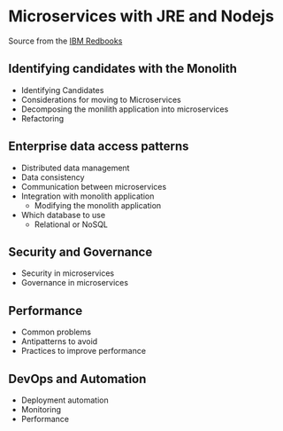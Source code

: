# Microservices with JRE and Nodejs

Source from the [IBM Redbooks](http://www.redbooks.ibm.com/redbooks/pdfs/sg248358.pdf)

## Identifying candidates with the Monolith

- Identifying Candidates
- Considerations for moving to Microservices
- Decomposing the monilith application into microservices
- Refactoring

## Enterprise data access patterns

- Distributed data management
- Data consistency
- Communication between microservices
- Integration with monolith application
  - Modifying the monolith application
- Which database to use
  - Relational or NoSQL
  
## Security and Governance

- Security in microservices
- Governance in microservices

## Performance

- Common problems
- Antipatterns to avoid
- Practices to improve performance

## DevOps and Automation

- Deployment automation
- Monitoring
- Performance
